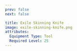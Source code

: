 ```yaml
---
prev: false
next: false

title: Exile Skinning Knife
image: exile-skinning-knife.png
attributes:
  Equipment Type: Tool
  Required Level: 25
---
```


<MyItemComponent :item=$frontmatter />

